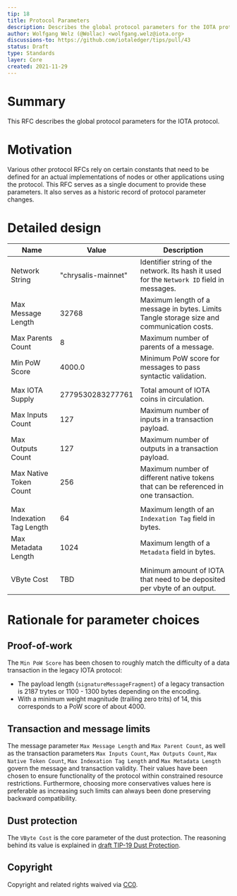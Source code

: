 ```yaml
---
tip: 18
title: Protocol Parameters
description: Describes the global protocol parameters for the IOTA protocol
author: Wolfgang Welz (@Wollac) <wolfgang.welz@iota.org>
discussions-to: https://github.com/iotaledger/tips/pull/43
status: Draft
type: Standards
layer: Core
created: 2021-11-29
---
```


# Summary

This RFC describes the global protocol parameters for the IOTA protocol.

# Motivation

Various other protocol RFCs rely on certain constants that need to be defined for an actual implementations of nodes or other applications using the protocol. This RFC serves as a single document to provide these parameters. It also serves as a historic record of protocol parameter changes.

# Detailed design

| Name                      | Value               | Description                                                                                |
| ------------------------- | ------------------- | ------------------------------------------------------------------------------------------ |
| Network String            | "chrysalis-mainnet" | Identifier string of the network. Its hash it used for the `Network ID` field in messages. |
| Max Message Length        | 32768               | Maximum length of a message in bytes. Limits Tangle storage size and communication costs.  |
| Max Parents Count         | 8                   | Maximum number of parents of a message.                                                    |
| Min PoW Score             | 4000.0              | Minimum PoW score for messages to pass syntactic validation.                               |
|                           |                     |                                                                                            |
| Max IOTA Supply           | 2779530283277761    | Total amount of IOTA coins in circulation.                                                 |
| Max Inputs Count          | 127                 | Maximum number of inputs in a transaction payload.                                         |
| Max Outputs Count         | 127                 | Maximum number of outputs in a transaction payload.                                        |
| Max Native Token Count    | 256                 | Maximum number of different native tokens that can be referenced in one transaction.       |
|                           |                     |                                                                                            |
| Max Indexation Tag Length | 64                  | Maximum length of an `Indexation Tag` field in bytes.                                      |
| Max Metadata Length       | 1024                | Maximum length of a `Metadata` field in bytes.                                             |
|                           |                     |                                                                                            |
| VByte Cost                | TBD                 | Minimum amount of IOTA that need to be deposited per vbyte of an output.                   |

# Rationale for parameter choices

## Proof-of-work

The `Min PoW Score` has been chosen to roughly match the difficulty of a data transaction in the legacy IOTA protocol:
- The payload length (`signatureMessageFragment`) of a legacy transaction is 2187 trytes or 1100 - 1300 bytes depending on the encoding.
- With a minimum weight magnitude (trailing zero trits) of 14, this corresponds to a PoW score of about 4000.

## Transaction and message limits

The message parameter `Max Message Length` and `Max Parent Count`, as well as the transaction parameters `Max Inputs Count`, `Max Outputs Count`, `Max Native Token Count`, `Max Indexation Tag Length` and `Max Metadata Length` govern the message and transaction validity. Their values have been chosen to ensure functionality of the protocol within constrained resource restrictions. Furthermore, choosing more conservatives values here is preferable as increasing such limits can always been done preserving backward compatibility.

## Dust protection

The `VByte Cost` is the core parameter of the dust protection. The reasoning behind its value is explained in [draft TIP-19 Dust Protection](https://github.com/iotaledger/protocol-rfcs/pull/39).

## Copyright

Copyright and related rights waived via [CC0](https://creativecommons.org/publicdomain/zero/1.0/).
